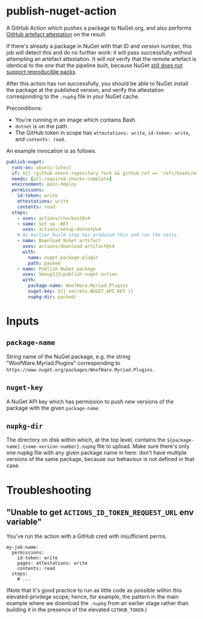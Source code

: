# publish-nuget-action

A GitHub Action which pushes a package to NuGet.org, and also performs [GitHub artefact attestation](https://docs.github.com/en/actions/security-for-github-actions/using-artifact-attestations/using-artifact-attestations-to-establish-provenance-for-builds) on the result.

If there's already a package in NuGet with that ID and version number, this job will detect this and do no further work: it will pass successfully without attempting an artefact attestation.
It will *not* verify that the remote artefact is identical to the one that the pipeline built, because NuGet [still does not support reproducible packs](https://github.com/NuGet/Home/issues/6229).

After this action has run successfully, you should be able to NuGet install the package at the published version, and verify the attestation corresponding to the `.nupkg` file in your NuGet cache.

Preconditions:
* You're running in an image which contains Bash.
* `dotnet` is on the path.
* The GitHub token in scope has `attestations: write`, `id-token: write`, and `contents: read`.

An example invocation is as follows.

```yaml
publish-nuget:
  runs-on: ubuntu-latest
  if: ${{ !github.event.repository.fork && github.ref == 'refs/heads/main' }}
  needs: [all-required-checks-complete]
  environment: main-deploy
  permissions:
    id-token: write
    attestations: write
    contents: read
  steps:
    - uses: actions/checkout@v4
    - name: Set up .NET
      uses: actions/setup-dotnet@v4
    # An earlier build step has produced this and run the tests.
    - name: Download NuGet artifact
      uses: actions/download-artifact@v4
      with:
        name: nuget-package-plugin
        path: packed
    - name: Publish NuGet package
      uses: Smaug123/publish-nuget-action
      with:
        package-name: WoofWare.Myriad.Plugins
        nuget-key: ${{ secrets.NUGET_API_KEY }}
        nupkg-dir: packed/
```

# Inputs

## `package-name`

String name of the NuGet package, e.g. the string "WoofWare.Myriad.Plugins" corresponding to `https://www.nuget.org/packages/WoofWare.Myriad.Plugins`.

## `nuget-key`

A NuGet API key which has permission to push new versions of the package with the given `package-name`.

## `nupkg-dir`

The directory on disk within which, at the top level, contains the `${package-name}.{some-version-number}.nupkg` file to upload.
Make sure there's only one nupkg file with any given package name in here: don't have multiple versions of the same package, because our behaviour is not defined in that case.

# Troubleshooting

## "Unable to get `ACTIONS_ID_TOKEN_REQUEST_URL` env variable"

You've run the action with a GitHub cred with insufficient perms.

```
my-job-name:
  permissions:
    id-token: write
    pages: attestations: write
    contents: read
  steps:
    # ...
```

(Note that it's good practice to run as little code as possible within this elevated-privilege scope; hence, for example, the pattern in the main example where we download the `.nupkg` from an earlier stage rather than building it in the presence of the elevated `GITHUB_TOKEN`.)
